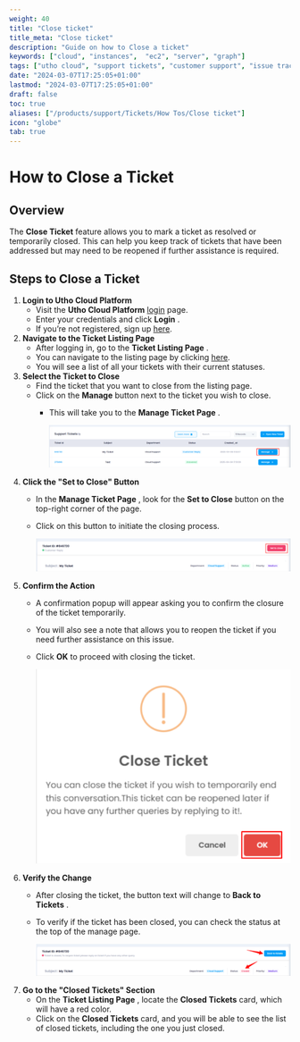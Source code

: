 ```yaml
---
weight: 40
title: "Close ticket"
title_meta: "Close ticket"
description: "Guide on how to Close a ticket"
keywords: ["cloud", "instances",  "ec2", "server", "graph"]
tags: ["utho cloud", "support tickets", "customer support", "issue tracking", "cloud helpdesk"]
date: "2024-03-07T17:25:05+01:00"
lastmod: "2024-03-07T17:25:05+01:00"
draft: false
toc: true
aliases: ["/products/support/Tickets/How Tos/Close ticket"]
icon: "globe"
tab: true
---
```


# **How to Close a Ticket**

## **Overview**

The **Close Ticket** feature allows you to mark a ticket as resolved or temporarily closed. This can help you keep track of tickets that have been addressed but may need to be reopened if further assistance is required.

## **Steps to Close a Ticket**

1. **Login to Utho Cloud Platform**
   * Visit the **Utho Cloud Platform** [login](https://console.utho.com/login) page.
   * Enter your credentials and click  **Login** .
   * If you’re not registered, sign up [here](https://console.utho.com/signup).
2. **Navigate to the Ticket Listing Page**
   * After logging in, go to the  **Ticket Listing Page** .
   * You can navigate to the listing page by clicking [here](https://console.utho.com/ticket "Ticket Listing Page").
   * You will see a list of all your tickets with their current statuses.
3. **Select the Ticket to Close**
   * Find the ticket that you want to close from the listing page.
   * Click on the **Manage** button next to the ticket you wish to close.
     * This will take you to the  **Manage Ticket Page** .

       ![1743920745737](image/index/1743920745737.png)
4. **Click the "Set to Close" Button**
   * In the  **Manage Ticket Page** , look for the **Set to Close** button on the top-right corner of the page.
   * Click on this button to initiate the closing process.

     ![1743920783156](image/index/1743920783156.png)
5. **Confirm the Action**
   * A confirmation popup will appear asking you to confirm the closure of the ticket temporarily.
   * You will also see a note that allows you to reopen the ticket if you need further assistance on this issue.
   * Click **OK** to proceed with closing the ticket.

     ![1743920813152](image/index/1743920813152.png)
6. **Verify the Change**
   * After closing the ticket, the button text will change to  **Back to Tickets** .
   * To verify if the ticket has been closed, you can check the status at the top of the manage page.

     ![1743920864376](image/index/1743920864376.png)
7. **Go to the "Closed Tickets" Section**
   * On the  **Ticket Listing Page** , locate the **Closed Tickets** card, which will have a red color.
   * Click on the **Closed Tickets** card, and you will be able to see the list of closed tickets, including the one you just closed.
